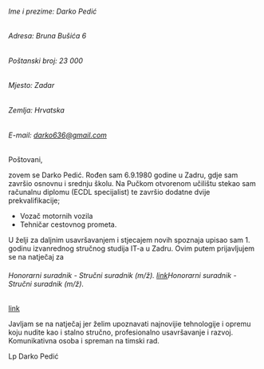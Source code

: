 ###### Ime i prezime: Darko Pedić
###### Adresa: Bruna Bušića 6
###### Poštanski broj: 23 000
###### Mjesto: Zadar
###### Zemlja: Hrvatska
###### E-mail: darko636@gmail.com

Poštovani,

zovem se Darko Pedić. Rođen sam 6.9.1980 godine u Zadru, gdje sam završio osnovnu i srednju školu. 
Na Pučkom otvorenom učilištu stekao sam računalnu diplomu (ECDL specijalist) te završio dodatne dvije prekvalifikacije;
 
- Vozač motornih vozila
- Tehničar cestovnog prometa.

U želji za daljnim usavršavanjem i stjecajem novih spoznaja upisao sam 1. godinu izvanrednog stručnog studija IT-a u Zadru.
Ovim putem prijavljujem se na natječaj za 
 ###### Honorarni suradnik - Stručni suradnik (m/ž). [link](https://www.moj-posao.net/Posao/500906/Honorarni-suradnik-Strucni-suradnik-mz/)Honorarni suradnik - Stručni suradnik (m/ž).
[link](https://www.moj-posao.net/Posao/500906/Honorarni-suradnik-Strucni-suradnik-mz/)

Javljam se na natječaj jer želim upoznavati najnovijie tehnologije i opremu koju nudite kao i stalno stručno, profesionalno usavršavanje i razvoj.
Komunikativna osoba i spreman na timski rad.



Lp
Darko Pedić




















